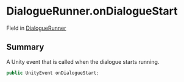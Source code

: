 # DialogueRunner.onDialogueStart

Field in [DialogueRunner](/api/csharp/yarn.unity.dialoguerunner.md)

## Summary


A Unity event that is called when the dialogue starts running.


```csharp
public UnityEvent onDialogueStart;
```

